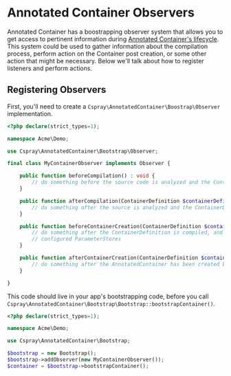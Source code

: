 # Annotated Container Observers

Annotated Container has a boostrapping observer system that allows you to get access to pertinent information during [Annotated Container's lifecycle](../references/02-annotated-container-lifecycle.md). This system could be used to gather information about the compilation process, perform action on the Container post creation, or some other action that might be necessary. Below we'll talk about how to register listeners and perform actions.

## Registering Observers

 First, you'll need to create a `Cspray\AnnotatedContainer\Boostrap\Observer` implementation. 

```php
<?php declare(strict_types=1);

namespace Acme\Demo;

use Cspray\AnnotatedContainer\Bootstrap\Observer;

final class MyContainerObserver implements Observer {

    public function beforeCompilation() : void {
        // do something before the source code is analyzed and the ContainerDefinition is compiled
    }

    public function afterCompilation(ContainerDefinition $containerDefinition) : void {
        // do something after the source is analyzed and the ContainerDefinition is compiled
    }

    public function beforeContainerCreation(ContainerDefinition $containerDefinition) : void {
        // do something after the ContainerDefinition is compiled, and the ConatinerFactory has been created with all 
        // configured ParameterStores
    }

    public function afterContainerCreation(ContainerDefinition $containerDefinition, AnnotatedContainer $container) : void {
        // do something after the AnnotatedContainer has been created based off of the given ContainerDefinition 
    }

}
```

This code should live in your app's bootstrapping code, before you call `Cspray\AnnotatedContainer\Bootstrap\Bootstrap::bootstrapContainer()`.

```php
<?php declare(strict_types=1);

namespace Acme\Demo;

use Cspray\AnnotatedContainer\Bootstrap;

$bootstrap = new Bootstrap();
$bootstrap->addObserver(new MyContainerObserver());
$container = $bootstrap->bootstrapContainer();
```

